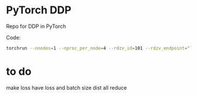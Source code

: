 # PyTorch DDP


Repo for DDP in PyTorch


Code:

```bash
torchrun --nnodes=1 --nproc_per_node=4 --rdzv_id=101 --rdzv_endpoint="localhost:5601" main_pt.py
```


# to do

make loss have loss and batch size
dist all reduce